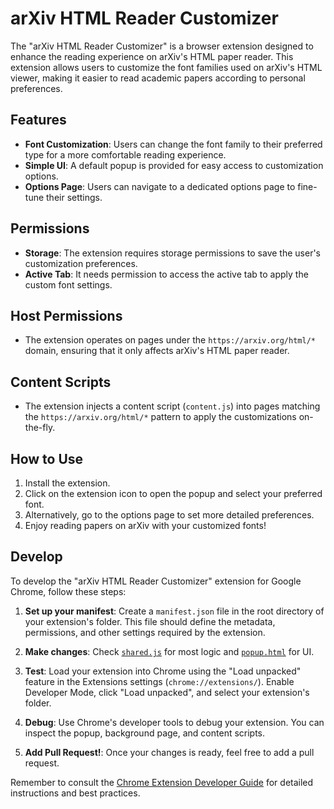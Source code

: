 

# arXiv HTML Reader Customizer

The "arXiv HTML Reader Customizer" is a browser extension designed to enhance the reading experience on arXiv's HTML paper reader. This extension allows users to customize the font families used on arXiv's HTML viewer, making it easier to read academic papers according to personal preferences.

## Features

- **Font Customization**: Users can change the font family to their preferred type for a more comfortable reading experience.
- **Simple UI**: A default popup is provided for easy access to customization options.
- **Options Page**: Users can navigate to a dedicated options page to fine-tune their settings.

## Permissions

- **Storage**: The extension requires storage permissions to save the user's customization preferences.
- **Active Tab**: It needs permission to access the active tab to apply the custom font settings.

## Host Permissions

- The extension operates on pages under the `https://arxiv.org/html/*` domain, ensuring that it only affects arXiv's HTML paper reader.

## Content Scripts

- The extension injects a content script (`content.js`) into pages matching the `https://arxiv.org/html/*` pattern to apply the customizations on-the-fly.

## How to Use

1. Install the extension.
2. Click on the extension icon to open the popup and select your preferred font.
3. Alternatively, go to the options page to set more detailed preferences.
4. Enjoy reading papers on arXiv with your customized fonts!

## Develop
To develop the "arXiv HTML Reader Customizer" extension for Google Chrome, follow these steps:

1. **Set up your manifest**: Create a `manifest.json` file in the root directory of your extension's folder. This file should define the metadata, permissions, and other settings required by the extension.

2. **Make changes**: Check [`shared.js`](./shared.js) for most logic and [`popup.html`](./popup.html) for UI.



3. **Test**: Load your extension into Chrome using the "Load unpacked" feature in the Extensions settings (`chrome://extensions/`). Enable Developer Mode, click "Load unpacked", and select your extension's folder.

4. **Debug**: Use Chrome's developer tools to debug your extension. You can inspect the popup, background page, and content scripts.

5. **Add Pull Request!**: Once your changes is ready, feel free to add a pull request.

Remember to consult the [Chrome Extension Developer Guide](https://developer.chrome.com/docs/extensions/mv3/getstarted/) for detailed instructions and best practices.
